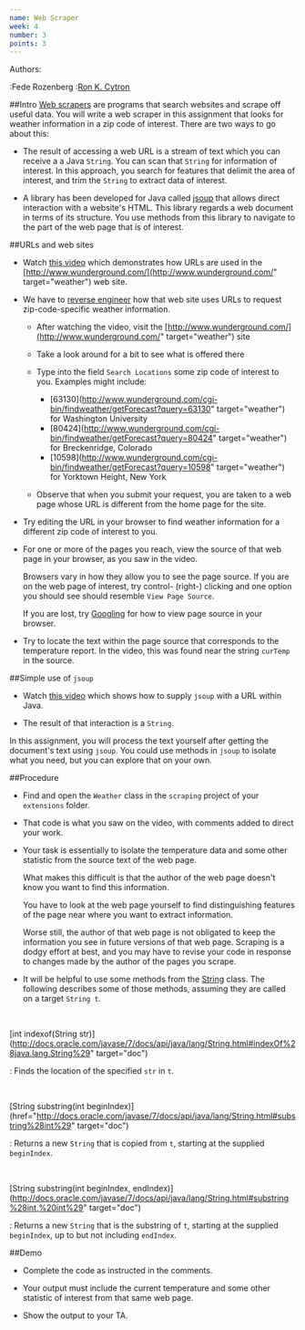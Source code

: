 ```yaml
---
name: Web Scraper
week: 4
number: 3
points: 3
---
```


Authors:

:Fede Rozenberg
:<a href="http://www.cs.wustl.edu/~cytron/">Ron K. Cytron</a>

##Intro
<a href="https://en.wikipedia.org/wiki/Web_scraping">Web scrapers</a> are programs that search websites and scrape off useful data.  You will write a web scraper in this assignment that looks for weather information in a zip code of interest.  There are two ways to go about this:

* The result of accessing a web URL is a stream of text which you can receive a a Java `String`.  You can scan that `String` for information of interest.  In this approach, you search for features that delimit the area of interest, and trim the `String` to extract data of interest.

* A library has been developed for Java called [jsoup](http://jsoup.org/) that allows  direct interaction with a website\'s HTML.  This library regards a web document in terms of its structure.  You use methods from this library to navigate to the part of the web page that is of interest.

##URLs and web sites

* Watch <a href="../../../extensions/scraping1.mp4">this video</a> which
demonstrates how URLs are used in the [http://www.wunderground.com/](http://www.wunderground.com/" target="weather") web site.

* We have to <a href="https://en.wikipedia.org/wiki/Reverse_engineering">reverse engineer</a> how that web site uses URLs to request zip-code-specific weather information.
	
	* After watching the video, visit the [http://www.wunderground.com/](http://www.wunderground.com/" target="weather") site

	* Take a look around for a bit to see what is offered there

	* Type into the field `Search Locations`  some zip code of interest to you.  Examples might include:

		* [63130](http://www.wunderground.com/cgi-bin/findweather/getForecast?query=63130" target="weather") for Washington University
		* [80424](http://www.wunderground.com/cgi-bin/findweather/getForecast?query=80424" target="weather") for Breckenridge, Colorado
		* [10598](http://www.wunderground.com/cgi-bin/findweather/getForecast?query=10598" target="weather") for Yorktown Height, New York

	* Observe that when you submit your request, you are taken to a web page whose URL is different from the home page for the site.

* Try editing the URL in your browser to find weather information for a different zip code of interest to you.

* For one or more of the pages you reach, view the source of that web page in your browser, as you saw in the video.

	Browsers vary in how they allow you to see the page source.  If you are on the web page of interest, try control- (right-) clicking and one option you should see should resemble `View Page Source`.

	If you are lost, try <a href="http://www.google.com">Googling</a> for how to view page source in your browser.


* Try to locate the text within the page source that corresponds to the temperature report.  In the video, this was found near the string `curTemp` in the source.

##Simple use of `jsoup`

* Watch <a href="../../../extensions/scraping2.mp4">this video</a> which shows how to supply `jsoup` with  a URL within Java.

* The result of that interaction is a `String`.

In this assignment, you will process the text yourself after getting the document\'s text using `jsoup`.  You could use methods in `jsoup` to isolate what you need, but you can explore that on your own.

##Procedure

* Find and open the `Weather` class in the `scraping` project of your `extensions` folder.

* That code is what you saw on the video, with comments added to direct your work.

* Your task is essentially to isolate the temperature data and some other statistic from the source text of the web page.

	What makes this difficult is that the author of the web page doesn\'t know
	you want to find this information.  

	You have to look at the web page yourself
	to find distinguishing features of the page near where you want to extract
	information.

	Worse still, the author of that web page is not obligated to keep the
	information you see in future versions of that web page.  Scraping is a
	dodgy effort at best, and you may have to revise your code in response to
	changes made by the author of the pages you scrape.

* It will be helpful to use some methods from the [String](http://docs.oracle.com/javase/7/docs/api/java/lang/String.html") class.  The following describes some of those methods, assuming they are called on a target `String t`.

<br>

[int indexof(String str)](http://docs.oracle.com/javase/7/docs/api/java/lang/String.html#indexOf%28java.lang.String%29" target="doc")

: Finds the location of the specified `str` in `t`.

<br>

[String substring(int beginIndex)](href="http://docs.oracle.com/javase/7/docs/api/java/lang/String.html#substring%28int%29" target="doc")

: Returns a new `String` that is copied from `t`, starting
at the supplied `beginIndex`.

<br>

[String substring(int beginIndex, endIndex)](http://docs.oracle.com/javase/7/docs/api/java/lang/String.html#substring%28int,%20int%29" target="doc")

: Returns a new `String` that is the substring of `t`, starting
at the supplied `beginIndex`, up to but not including `endIndex`.

##Demo

* Complete the code as instructed in the comments.

* Your output must include the current temperature and some other statistic of interest from that same web page.

* Show the output to your TA.

